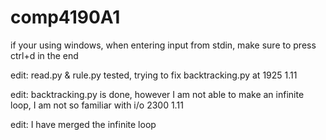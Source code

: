 # comp4190A1
if your using windows, when entering input from stdin, make sure to press ctrl+d in the end

edit: read.py & rule.py tested, trying to fix backtracking.py  at 1925 1.11

edit: backtracking.py is done, however I am not able to make an infinite loop, I am not so familiar with i/o 2300 1.11

edit: I have merged the infinite loop 
